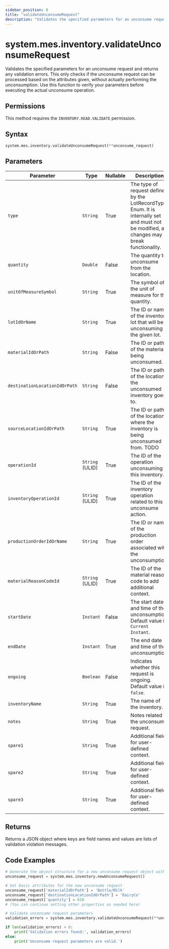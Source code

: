 ```yaml
---
sidebar_position: 8
title: "validateUnconsumeRequest"
description: "Validates the specified parameters for an unconsume request and returns any validation errors."
---
```


# system.mes.inventory.validateUnconsumeRequest

Validates the specified parameters for an unconsume request and returns any validation errors. This only checks if the unconsume request can be processed based on the attributes given, without actually performing the unconsumption. Use this function to verify your parameters before executing the actual unconsume operation.


## Permissions

This method requires the `INVENTORY.READ.VALIDATE` permission.

## Syntax

```python
system.mes.inventory.validateUnconsumeRequest(**unconsume_request)
```

## Parameters

| Parameter                     | Type            | Nullable | Description                                                                                                                               |
|-------------------------------|-----------------|----------|-------------------------------------------------------------------------------------------------------------------------------------------|
| `type`                        | `String`        | True     | The type of request defined by the LotRecordType Enum. It is internally set and must not be modified, as changes may break functionality. |
| `quantity`                    | `Double`        | False    | The quantity to unconsume from the location.                                                                                              |
| `unitOfMeasureSymbol`         | `String`        | True     | The symbol of the unit of measure for the quantity.                                                                                       |
| `lotIdOrName`                 | `String`        | True     | The ID or name of the inventory lot that will be unconsuming the given lot.                                                               |
| `materialIdOrPath`            | `String`        | False    | The ID or path of the material being unconsumed.                                                                                          |
| `destinationLocationIdOrPath` | `String`        | False    | The ID or path of the location the unconsumed inventory goes to.                                                                          |
| `sourceLocationIdOrPath`      | `String`        | True     | The ID or path of the location where the inventory is being unconsumed from. TODO                                                         |
| `operationId`                 | `String` (ULID) | True     | The ID of the operation unconsuming this inventory.                                                                                       |
| `inventoryOperationId`        | `String` (ULID) | True     | The ID of the inventory operation related to this unconsume action.                                                                       |
| `productionOrderIdOrName`     | `String`        | True     | The ID or name of the production order associated with the unconsumption.                                                                 |
| `materialReasonCodeId`        | `String` (ULID) | True     | The ID of the material reason code to add additional context.                                                                             |
| `startDate`                   | `Instant`       | False    | The start date and time of the unconsumption. Default value is `Current Instant`.                                                         |
| `endDate`                     | `Instant`       | True     | The end date and time of the unconsumption.                                                                                               |
| `ongoing`                     | `Boolean`       | False    | Indicates whether this request is ongoing. Default value is `false`.                                                                      |
| `inventoryName`               | `String`        | True     | The name of the inventory.                                                                                                                |
| `notes`                       | `String`        | True     | Notes related to the unconsume request.                                                                                                   |
| `spare1`                      | `String`        | True     | Additional field for user-defined context.                                                                                                |
| `spare2`                      | `String`        | True     | Additional field for user-defined context.                                                                                                |
| `spare3`                      | `String`        | True     | Additional field for user-defined context.                                                                                                |

## Returns

Returns a JSON object where keys are field names and values are lists of validation violation messages.

## Code Examples

```python
# Generate the object structure for a new unconsume request object with no initial arguments
unconsume_request = system.mes.inventory.newUnconsumeRequest()

# Set basic attributes for the new unconsume request
unconsume_request['materialIdOrPath'] = 'Bottle/Milk'
unconsume_request['destinationLocationIdOrPath'] = 'DairyCo'
unconsume_request['quantity'] = 610
# (You can continue setting other properties as needed here)

# Validate unconsume request parameters
validation_errors = system.mes.inventory.validateUnconsumeRequest(**unconsume_request)

if len(validation_errors) > 0:
    print('Validation errors found:', validation_errors)
else:
    print('Unconsume request parameters are valid.')
```
